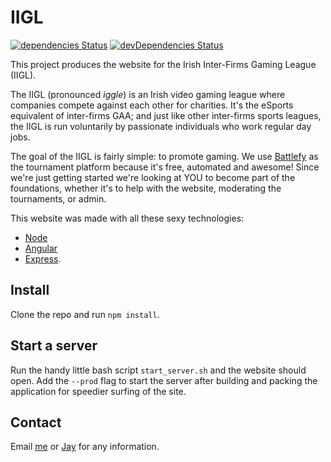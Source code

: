 # IIGL
[![dependencies Status](https://david-dm.org/daradermody/iigl/status.svg)](https://david-dm.org/daradermody/iigl)
[![devDependencies Status](https://david-dm.org/daradermody/iigl/dev-status.svg)](https://david-dm.org/daradermody/iigl?type=dev)

This project produces the website for the Irish Inter-Firms Gaming League (IIGL). 

The IIGL (pronounced _iggle_) is an Irish video gaming league where companies compete against each other for charities. It's the eSports equivalent of inter-firms GAA; and just like other inter-firms sports leagues, the IIGL is run voluntarily by passionate individuals who work regular day jobs.

The goal of the IIGL is fairly simple: to promote gaming. We use [Battlefy](https://battlefy.com/) as the tournament platform because it's free, automated and awesome! Since we're just getting started we're looking at YOU to become part of the foundations, whether it's to help with the website, moderating the tournaments, or admin.

This website was made with all these sexy technologies:
* [Node](https://github.com/nodejs/node)
* [Angular](https://github.com/angular/angular)
* [Express](https://github.com/expressjs/express).

## Install

Clone the repo and run `npm install`.

## Start a server

Run the handy little bash script `start_server.sh` and the website should open. Add the `--prod` flag to start the server after building and packing the application for speedier surfing of the site.

## Contact

Email [me](mailto:daradermody@gmail.com) or [Jay](mailto:jaybopper@hotmail.com) for any information.
